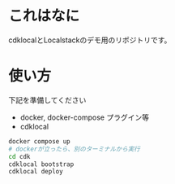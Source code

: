 # これはなに

cdklocalとLocalstackのデモ用のリポジトリです。

# 使い方

下記を準備してください

- docker, docker-compose プラグイン等
- cdklocal

```bash
docker compose up
# dockerが立ったら、別のターミナルから実行
cd cdk
cdklocal bootstrap
cdklocal deploy 
```
